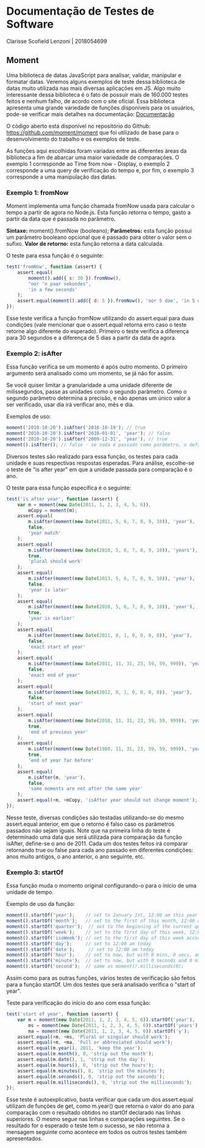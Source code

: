 # Documentação de Testes de Software

Clarisse Scofield Lenzoni | 2018054699

## Moment
Uma biblioteca de datas JavaScript para analisar, validar, manipular e formatar datas. Veremos alguns exemplos de teste dessa biblioteca de datas muito utilizada nas mais diversas aplicações em JS.
Algo muito interessante dessa biblioteca é o fato de possuir mais de 160.000 testes feitos e nenhum falho, de acordo com o site oficial. Essa biblioteca apresenta uma grande variedade de funções disponíveis para os usuários, pode-se verificar mais detalhes na documentação: [Documentação](https://momentjscom.readthedocs.io/en/latest/)

O código aberto está disponível no repositório do Github: https://github.com/moment/moment que foi utilizado de base para o desenvolvimento do trabalho e os exemplos de teste.

As funções aqui escolhidas foram variadas entre as diferentes áreas da biblioteca a fim de abarcar uma maior variedade de comparações. O exemplo 1 corresponde ao Time from now - Display, o exemplo 2 corresponde a uma query de verificação do tempo e, por fim, o exemplo 3 corresponde a uma manipulação das datas.

### Exemplo 1: fromNow
Moment implementa uma função chamada fromNow usada para calcular o tempo a partir de agora no Node.js. Esta função retorna o tempo, gasto a partir da data que é passada no parâmetro.

**Sintaxe:** moment().fromNow (booleano);
**Parâmetros:** esta função possui um parâmetro booleano opcional que é passado para obter o valor sem o sufixo.
**Valor de retorno:** esta função retorna a data calculada.

O teste para essa função é o seguinte:

~~~javascript
test('fromNow', function (assert) {
    assert.equal(
        moment().add({ s: 30 }).fromNow(),
        "oor 'n paar sekondes",
        'in a few seconds'
    );
    assert.equal(moment().add({ d: 5 }).fromNow(), 'oor 5 dae', 'in 5 days');
});
~~~
Esse teste verifica a função fromNow utilizando do assert.equal para duas condições (vale mencionar que o assert.equal retorna erro caso o teste retorne algo diferente do esperado). Primeiro o teste verifica a diferença para 30 segundos e a diferença de 5 dias a partir da data de agora.

### Exemplo 2: isAfter

Essa função verifica se um momento é após outro momento. O primeiro argumento será analisado como um momento, se já não for assim. 

Se você quiser limitar a granularidade a uma unidade diferente de milissegundos, passe as unidades como o segundo parâmetro.
Como o segundo parâmetro determina a precisão, e não apenas um único valor a ser verificado, usar dia irá verificar ano, mês e dia.

Exemplos de uso:
~~~javascript
moment('2010-10-20').isAfter('2010-10-19'); // true
moment('2010-10-20').isAfter('2010-01-01', 'year'); // false
moment('2010-10-20').isAfter('2009-12-31', 'year'); // true
moment().isAfter(); // false - se nada é passado como parâmetro, o default é o tempo atual.
~~~

Diversos testes são realizado para essa função, os testes para cada unidade e suas respectivas respostas esperadas. Para análise, escolhe-se o teste de "is after year" em que a unidade passada para comparação é o ano. 

O teste para essa função específica é o seguinte:
~~~javascript
test('is after year', function (assert) {
    var m = moment(new Date(2011, 1, 2, 3, 4, 5, 6)),
        mCopy = moment(m);
    assert.equal(
        m.isAfter(moment(new Date(2011, 5, 6, 7, 8, 9, 10)), 'year'),
        false,
        'year match'
    );
    assert.equal(
        m.isAfter(moment(new Date(2010, 5, 6, 7, 8, 9, 10)), 'years'),
        true,
        'plural should work'
    );
    assert.equal(
        m.isAfter(moment(new Date(2013, 5, 6, 7, 8, 9, 10)), 'year'),
        false,
        'year is later'
    );
    assert.equal(
        m.isAfter(moment(new Date(2010, 5, 6, 7, 8, 9, 10)), 'year'),
        true,
        'year is earlier'
    );
    assert.equal(
        m.isAfter(moment(new Date(2011, 0, 1, 0, 0, 0, 0)), 'year'),
        false,
        'exact start of year'
    );
    assert.equal(
        m.isAfter(moment(new Date(2011, 11, 31, 23, 59, 59, 999)), 'year'),
        false,
        'exact end of year'
    );
    assert.equal(
        m.isAfter(moment(new Date(2012, 0, 1, 0, 0, 0, 0)), 'year'),
        false,
        'start of next year'
    );
    assert.equal(
        m.isAfter(moment(new Date(2010, 11, 31, 23, 59, 59, 999)), 'year'),
        true,
        'end of previous year'
    );
    assert.equal(
        m.isAfter(moment(new Date(1980, 11, 31, 23, 59, 59, 999)), 'year'),
        true,
        'end of year far before'
    );
    assert.equal(
        m.isAfter(m, 'year'),
        false,
        'same moments are not after the same year'
    );
    assert.equal(+m, +mCopy, 'isAfter year should not change moment');
});
~~~

Nesse teste, diversas condições são testadas utilizando-se do mesmo assert.equal anterior, em que o retorno é falso caso os parâmetros passados não sejam iguais. Note que na primeira linha do teste é determinado uma data que será utilizada para comparação da função isAfter, define-se o ano de 2011. Cada um dos testes feitos irá comparar retornando true ou false para cada ano passado em diferentes condições: anos muito antigos, o ano anterior, o ano seguinte, etc.

### Exemplo 3: startOf

Essa função muda o momento original configurando-o para o início de uma unidade de tempo.

Exemplo de uso da função:

~~~javascript
moment().startOf('year');    // set to January 1st, 12:00 am this year
moment().startOf('month');   // set to the first of this month, 12:00 am
moment().startOf('quarter');  // set to the beginning of the current quarter, 1st day of months, 12:00 am
moment().startOf('week');    // set to the first day of this week, 12:00 am
moment().startOf('isoWeek'); // set to the first day of this week according to ISO 8601, 12:00 am
moment().startOf('day');     // set to 12:00 am today
moment().startOf('date');     // set to 12:00 am today
moment().startOf('hour');    // set to now, but with 0 mins, 0 secs, and 0 ms
moment().startOf('minute');  // set to now, but with 0 seconds and 0 milliseconds
moment().startOf('second');  // same as moment().milliseconds(0);
~~~

Assim como para as outras funções, vários testes de verificação são feitos para a função startOf. Um dos testes que será analisado verifica o "start of year".

Teste para verificação do início do ano com essa função:
~~~javascript
test('start of year', function (assert) {
    var m = moment(new Date(2011, 1, 2, 3, 4, 5, 6)).startOf('year'),
        ms = moment(new Date(2011, 1, 2, 3, 4, 5, 6)).startOf('years'),
        ma = moment(new Date(2011, 1, 2, 3, 4, 5, 6)).startOf('y');
    assert.equal(+m, +ms, 'Plural or singular should work');
    assert.equal(+m, +ma, 'Full or abbreviated should work');
    assert.equal(m.year(), 2011, 'keep the year');
    assert.equal(m.month(), 0, 'strip out the month');
    assert.equal(m.date(), 1, 'strip out the day');
    assert.equal(m.hours(), 0, 'strip out the hours');
    assert.equal(m.minutes(), 0, 'strip out the minutes');
    assert.equal(m.seconds(), 0, 'strip out the seconds');
    assert.equal(m.milliseconds(), 0, 'strip out the milliseconds');
});
~~~

Esse teste é autoexplicativo, basta verificar que cada um dos assert.equal utilizam de funções de get, como m.year() que retorna o valor do ano para comparação com o resultado obtidos no startOf declarado nas linhas superiores. O mesmo segue nas linhas e comparações seguintes. Se o resultado for o esperado o teste tem o sucesso, se não retorna a mensagem seguinte como acontece em todos os outros testes também apresentados.
